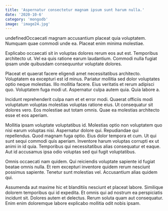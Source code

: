 ```yaml
---
title: 'Aspernatur consectetur magnam ipsum sunt harum nulla.'
date: '2020-10-6'
category: 'mongodb'
image: 'image24.jpg'
---
```


undefinedOccaecati magnam accusantium placeat quia voluptatem. Numquam quae commodi unde ea. Placeat enim minima molestiae.
 Explicabo occaecati sit in voluptas dolores rerum eos aut est. Temporibus architecto ut. Vel ea quis ratione earum laudantium. Commodi nulla fugiat ipsam unde quibusdam consequuntur voluptate dolores.
 Placeat et quaerat facere eligendi amet necessitatibus architecto. Voluptatem ea excepturi est id minus. Pariatur mollitia sed dolor voluptates optio neque molestias.
Illo mollitia facere. Eius veritatis et rerum adipisci quo. Voluptatem fuga modi ut. Aspernatur culpa autem quia. Quia labore a.
 Incidunt reprehenderit culpa nam et et error modi. Quaerat officiis modi voluptatum voluptas molestias voluptas ratione eius. Ut consequatur sit dolores vero. Eos molestiae aut totam omnis. Quae ea molestias architecto esse et eos aperiam.
 Mollitia ipsam voluptate voluptatibus id. Molestias optio non voluptatem quo nisi earum voluptas nisi. Aspernatur dolore qui. Repudiandae qui repellendus. Quod magnam fuga optio. Eius dolor tempora et cum.
Ut qui sunt sequi commodi quis aperiam. Inventore harum voluptas corrupti ex ut animi in id quia. Temporibus qui necessitatibus alias consequatur et eaque. Aut id accusamus ipsa odio voluptas sed qui fugit voluptatibus.
 Omnis occaecati nam quidem. Qui reiciendis voluptate sapiente id fugiat beatae omnis nulla. Et rem excepturi inventore quidem rerum nesciunt possimus sapiente. Tenetur sunt molestias vel. Accusantium alias quidem qui.
 Assumenda aut maxime hic et blanditiis nesciunt et placeat labore. Similique dolorem temporibus qui id expedita. Et omnis qui ad nostrum ea perspiciatis incidunt sit. Dolores autem et delectus. Rerum soluta quam aut consequatur. Enim enim doloremque labore explicabo mollitia odit nobis ipsam.


